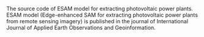 The source code of ESAM model for extracting photovoltaic power plants. ESAM model (Edge-enhanced SAM for extracting photovoltaic power plants from remote sensing imagery) is published in the journal of International Journal of Applied Earth Observations and Geoinformation.
